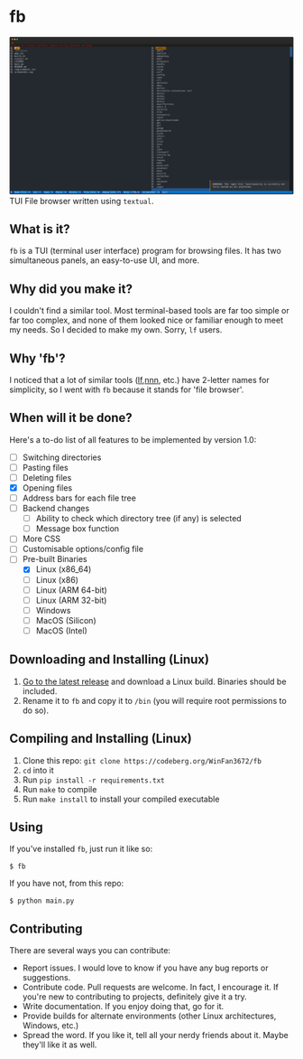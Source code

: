 # fb
![Screenshot of the app](screenshot.svg)
TUI File browser written using `textual`.
## What is it?
`fb` is a TUI (terminal user interface) program for browsing files. It has two simultaneous panels, an easy-to-use UI, and more.
## Why did you make it?
I couldn't find a similar tool. Most terminal-based tools are far too simple or far too complex, and none of them looked nice or familiar enough to meet my needs. So I decided to make my own. Sorry, `lf` users.
## Why 'fb'?
I noticed that a lot of similar tools ([lf](https://github.com/gokcehan/lf),[nnn](https://github.com/jarun/nnn), etc.) have 2-letter names for simplicity, so I went with `fb` because it stands for 'file browser'. 
## When will it be done?
Here's a to-do list of all features to be implemented by version 1.0:

- [ ] Switching directories
- [ ] Pasting files
- [ ] Deleting files
- [x] Opening files
- [ ] Address bars for each file tree
- [ ] Backend changes
	- [ ] Ability to check which directory tree (if any) is selected
	- [ ] Message box function
- [ ] More CSS
- [ ] Customisable options/config file
- [ ] Pre-built Binaries
    - [x] Linux (x86_64)
    - [ ] Linux (x86)
    - [ ] Linux (ARM 64-bit)
    - [ ] Linux (ARM 32-bit)
    - [ ] Windows
    - [ ] MacOS (Silicon)
    - [ ] MacOS (Intel)

## Downloading and Installing (Linux)
1. [Go to the latest release](https://codeberg.org/WinFan3672/fb/release/latest) and download a Linux build. Binaries should be included.
2. Rename it to `fb` and copy it to `/bin` (you will require root permissions to do so).
## Compiling and Installing (Linux)
1. Clone this repo: `git clone https://codeberg.org/WinFan3672/fb`
2. `cd` into it
3. Run `pip install -r requirements.txt`
4. Run `make` to compile
5. Run `make install` to install your compiled executable
## Using
If you've installed `fb`, just run it like so:
```
$ fb
```
If you have not, from this repo:
```
$ python main.py
```
## Contributing
There are several ways you can contribute:
* Report issues. I would love to know if you have any bug reports or suggestions.
* Contribute code. Pull requests are welcome. In fact, I encourage it. If you're new to contributing to projects, definitely give it a try.
* Write documentation. If you enjoy doing that, go for it.
* Provide builds for alternate environments (other Linux architectures, Windows, etc.)
* Spread the word. If you like it, tell all your nerdy friends about it. Maybe they'll like it as well.
